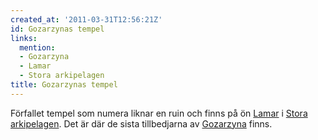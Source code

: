 ```yaml
---
created_at: '2011-03-31T12:56:21Z'
id: Gozarzynas tempel
links:
  mention:
  - Gozarzyna
  - Lamar
  - Stora arkipelagen
title: Gozarzynas tempel
---
```


Förfallet tempel som numera liknar en ruin och finns på ön [Lamar] i [Stora arkipelagen]. Det är där
de sista tillbedjarna av [Gozarzyna] finns.

  [Lamar]: Lamar
  [Stora arkipelagen]: Stora_arkipelagen
  [Gozarzyna]: Gozarzyna
